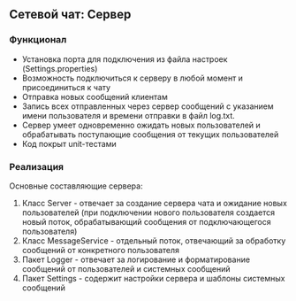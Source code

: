 ## Сетевой чат: Сервер

### Функционал
+ Установка порта для подключения из файла настроек (Settings.properties)
+ Возможность подключиться к серверу в любой момент и присоединиться к чату
+ Отправка новых сообщений клиентам
+ Запись всех отправленных через сервер сообщений с указанием имени пользователя и времени отправки в файл log.txt.
+ Сервер умеет одновременно ожидать новых пользователей и обрабатывать поступающие сообщения от текущих пользователей
+ Код покрыт unit-тестами

### Реализация
Основные составляющие сервера:
1. Класс Server - отвечает за создание сервера чата и ожидание новых пользователей (при подключении нового пользователя создается новый поток, обрабатывающий сообщения от подключающегося пользователя)
2. Класс MessageService - отдельный поток, отвечающий за обработку сообщений от конкретного пользователя
3. Пакет Logger - отвечает за логирование и форматирование сообщений от пользователей и системных сообщений
4. Пакет Settings - содержит настройки сервера и шаблоны системных сообщений